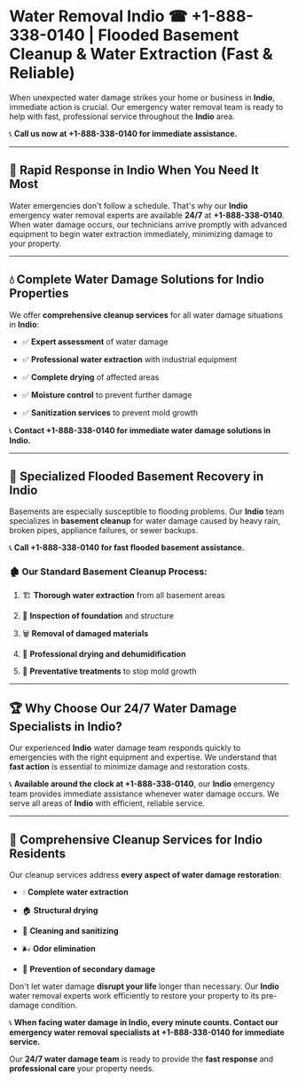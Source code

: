 # Water Removal Indio ☎ +1-888-338-0140 | Flooded Basement Cleanup & Water Extraction (Fast & Reliable)

When unexpected water damage strikes your home or business in **Indio**, immediate action is crucial. Our emergency water removal team is ready to help with fast, professional service throughout the **Indio** area. 

📞 **Call us now at +1-888-338-0140 for immediate assistance.**
---
## 🚀 Rapid Response in Indio When You Need It Most
Water emergencies don't follow a schedule. That's why our **Indio** emergency water removal experts are available **24/7** at **+1-888-338-0140**. When water damage occurs, our technicians arrive promptly with advanced equipment to begin water extraction immediately, minimizing damage to your property.
---
## 💧 Complete Water Damage Solutions for Indio Properties
We offer **comprehensive cleanup services** for all water damage situations in **Indio**:
- ✅ **Expert assessment** of water damage  
- ✅ **Professional water extraction** with industrial equipment  
- ✅ **Complete drying** of affected areas  
- ✅ **Moisture control** to prevent further damage  
- ✅ **Sanitization services** to prevent mold growth  
📞 **Contact +1-888-338-0140 for immediate water damage solutions in Indio.**
---
## 🌊 Specialized Flooded Basement Recovery in Indio
Basements are especially susceptible to flooding problems. Our **Indio** team specializes in **basement cleanup** for water damage caused by heavy rain, broken pipes, appliance failures, or sewer backups. 
📞 **Call +1-888-338-0140 for fast flooded basement assistance.**
### 🏚️ Our Standard Basement Cleanup Process:
1. 🏗️ **Thorough water extraction** from all basement areas  
2. 🔎 **Inspection of foundation** and structure  
3. 🗑️ **Removal of damaged materials**  
4. 💨 **Professional drying and dehumidification**  
5. 🚫 **Preventative treatments** to stop mold growth  
---
## 🏆 Why Choose Our 24/7 Water Damage Specialists in Indio?
Our experienced **Indio** water damage team responds quickly to emergencies with the right equipment and expertise. We understand that **fast action** is essential to minimize damage and restoration costs.
📞 **Available around the clock at +1-888-338-0140**, our **Indio** emergency team provides immediate assistance whenever water damage occurs. We serve all areas of **Indio** with efficient, reliable service.
---
## 🧹 Comprehensive Cleanup Services for Indio Residents
Our cleanup services address **every aspect of water damage restoration**:
- 💧 **Complete water extraction**  
- 🏠 **Structural drying**  
- 🧼 **Cleaning and sanitizing**  
- 🌬️ **Odor elimination**  
- 🚫 **Prevention of secondary damage**  
Don't let water damage **disrupt your life** longer than necessary. Our **Indio** water removal experts work efficiently to restore your property to its pre-damage condition.
📞 **When facing water damage in Indio, every minute counts. Contact our emergency water removal specialists at +1-888-338-0140 for immediate service.**
Our **24/7 water damage team** is ready to provide the **fast response** and **professional care** your property needs.
